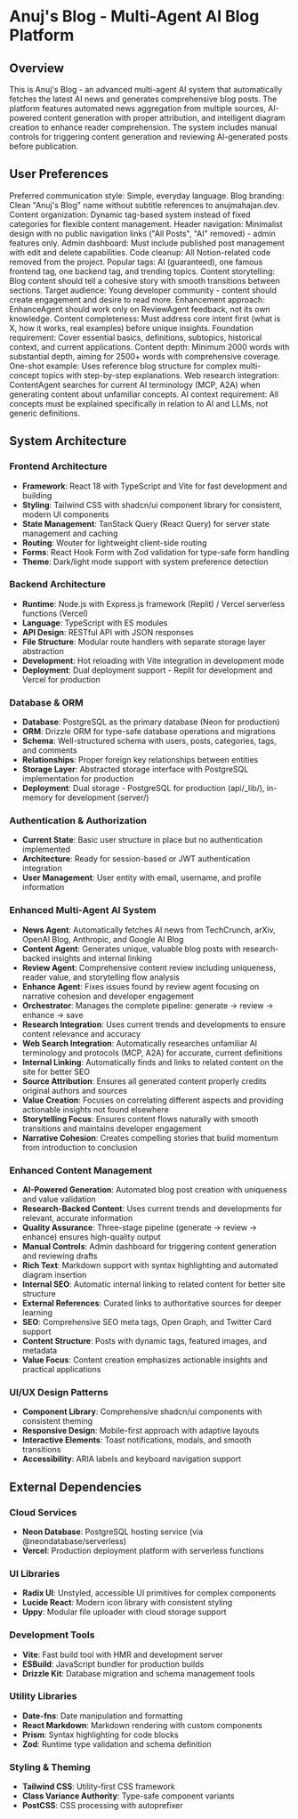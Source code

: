 # Anuj's Blog - Multi-Agent AI Blog Platform

## Overview

This is Anuj's Blog - an advanced multi-agent AI system that automatically fetches the latest AI news and generates comprehensive blog posts. The platform features automated news aggregation from multiple sources, AI-powered content generation with proper attribution, and intelligent diagram creation to enhance reader comprehension. The system includes manual controls for triggering content generation and reviewing AI-generated posts before publication.

## User Preferences

Preferred communication style: Simple, everyday language.
Blog branding: Clean "Anuj's Blog" name without subtitle references to anujmahajan.dev.
Content organization: Dynamic tag-based system instead of fixed categories for flexible content management.
Header navigation: Minimalist design with no public navigation links ("All Posts", "AI" removed) - admin features only.
Admin dashboard: Must include published post management with edit and delete capabilities.
Code cleanup: All Notion-related code removed from the project.
Popular tags: AI (guaranteed), one famous frontend tag, one backend tag, and trending topics.
Content storytelling: Blog content should tell a cohesive story with smooth transitions between sections.
Target audience: Young developer community - content should create engagement and desire to read more.
Enhancement approach: EnhanceAgent should work only on ReviewAgent feedback, not its own knowledge.
Content completeness: Must address core intent first (what is X, how it works, real examples) before unique insights.
Foundation requirement: Cover essential basics, definitions, subtopics, historical context, and current applications.
Content depth: Minimum 2000 words with substantial depth, aiming for 2500+ words with comprehensive coverage.
One-shot example: Uses reference blog structure for complex multi-concept topics with step-by-step explanations.
Web research integration: ContentAgent searches for current AI terminology (MCP, A2A) when generating content about unfamiliar concepts.
AI context requirement: All concepts must be explained specifically in relation to AI and LLMs, not generic definitions.

## System Architecture

### Frontend Architecture
- **Framework**: React 18 with TypeScript and Vite for fast development and building
- **Styling**: Tailwind CSS with shadcn/ui component library for consistent, modern UI components
- **State Management**: TanStack Query (React Query) for server state management and caching
- **Routing**: Wouter for lightweight client-side routing
- **Forms**: React Hook Form with Zod validation for type-safe form handling
- **Theme**: Dark/light mode support with system preference detection

### Backend Architecture
- **Runtime**: Node.js with Express.js framework (Replit) / Vercel serverless functions (Vercel)
- **Language**: TypeScript with ES modules
- **API Design**: RESTful API with JSON responses
- **File Structure**: Modular route handlers with separate storage layer abstraction
- **Development**: Hot reloading with Vite integration in development mode
- **Deployment**: Dual deployment support - Replit for development and Vercel for production

### Database & ORM
- **Database**: PostgreSQL as the primary database (Neon for production)
- **ORM**: Drizzle ORM for type-safe database operations and migrations
- **Schema**: Well-structured schema with users, posts, categories, tags, and comments
- **Relationships**: Proper foreign key relationships between entities
- **Storage Layer**: Abstracted storage interface with PostgreSQL implementation for production
- **Deployment**: Dual storage - PostgreSQL for production (api/_lib/), in-memory for development (server/)

### Authentication & Authorization
- **Current State**: Basic user structure in place but no authentication implemented
- **Architecture**: Ready for session-based or JWT authentication integration
- **User Management**: User entity with email, username, and profile information

### Enhanced Multi-Agent AI System
- **News Agent**: Automatically fetches AI news from TechCrunch, arXiv, OpenAI Blog, Anthropic, and Google AI Blog
- **Content Agent**: Generates unique, valuable blog posts with research-backed insights and internal linking
- **Review Agent**: Comprehensive content review including uniqueness, reader value, and storytelling flow analysis
- **Enhance Agent**: Fixes issues found by review agent focusing on narrative cohesion and developer engagement
- **Orchestrator**: Manages the complete pipeline: generate → review → enhance → save
- **Research Integration**: Uses current trends and developments to ensure content relevance and accuracy
- **Web Search Integration**: Automatically researches unfamiliar AI terminology and protocols (MCP, A2A) for accurate, current definitions
- **Internal Linking**: Automatically finds and links to related content on the site for better SEO
- **Source Attribution**: Ensures all generated content properly credits original authors and sources
- **Value Creation**: Focuses on correlating different aspects and providing actionable insights not found elsewhere
- **Storytelling Focus**: Ensures content flows naturally with smooth transitions and maintains developer engagement
- **Narrative Cohesion**: Creates compelling stories that build momentum from introduction to conclusion

### Enhanced Content Management
- **AI-Powered Generation**: Automated blog post creation with uniqueness and value validation
- **Research-Backed Content**: Uses current trends and developments for relevant, accurate information
- **Quality Assurance**: Three-stage pipeline (generate → review → enhance) ensures high-quality output
- **Manual Controls**: Admin dashboard for triggering content generation and reviewing drafts
- **Rich Text**: Markdown support with syntax highlighting and automated diagram insertion
- **Internal SEO**: Automatic internal linking to related content for better site structure
- **External References**: Curated links to authoritative sources for deeper learning
- **SEO**: Comprehensive SEO meta tags, Open Graph, and Twitter Card support
- **Content Structure**: Posts with dynamic tags, featured images, and metadata
- **Value Focus**: Content creation emphasizes actionable insights and practical applications

### UI/UX Design Patterns
- **Component Library**: Comprehensive shadcn/ui components with consistent theming
- **Responsive Design**: Mobile-first approach with adaptive layouts
- **Interactive Elements**: Toast notifications, modals, and smooth transitions
- **Accessibility**: ARIA labels and keyboard navigation support

## External Dependencies

### Cloud Services
- **Neon Database**: PostgreSQL hosting service (via @neondatabase/serverless)
- **Vercel**: Production deployment platform with serverless functions

### UI Libraries
- **Radix UI**: Unstyled, accessible UI primitives for complex components
- **Lucide React**: Modern icon library with consistent styling
- **Uppy**: Modular file uploader with cloud storage support

### Development Tools
- **Vite**: Fast build tool with HMR and development server
- **ESBuild**: JavaScript bundler for production builds
- **Drizzle Kit**: Database migration and schema management tools

### Utility Libraries
- **Date-fns**: Date manipulation and formatting
- **React Markdown**: Markdown rendering with custom components
- **Prism**: Syntax highlighting for code blocks
- **Zod**: Runtime type validation and schema definition

### Styling & Theming
- **Tailwind CSS**: Utility-first CSS framework
- **Class Variance Authority**: Type-safe component variants
- **PostCSS**: CSS processing with autoprefixer